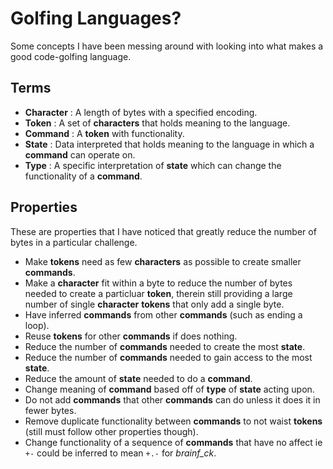 # Golfing Languages?

Some concepts I have been messing around with looking into what makes a good code-golfing language.

## Terms

* __Character__ : A length of bytes with a specified encoding.
* __Token__ : A set of __characters__ that holds meaning to the language.
* __Command__ : A __token__ with functionality.
* __State__ : Data interpreted that holds meaning to the language in which a __command__ can operate on.
* __Type__ : A specific interpretation of __state__ which can change the functionality of a __command__.

## Properties

These are properties that I have noticed that greatly reduce the number of bytes in a particular challenge.

* Make __tokens__ need as few __characters__ as possible to create smaller __commands__.
* Make a __character__ fit within a byte to reduce the number of bytes needed to create a particluar __token__, 
therein still providing a large number of single __character__ __tokens__ that only add a single byte.
* Have inferred __commands__ from other __commands__ (such as ending a loop).
* Reuse __tokens__ for other __commands__ if does nothing.
* Reduce the number of __commands__ needed to create the most __state__.
* Reduce the number of __commands__ needed to gain access to the most __state__.
* Reduce the amount of __state__ needed to do a __command__.
* Change meaning of __command__ based off of __type__ of __state__ acting upon.
* Do not add __commands__ that other __commands__ can do unless it does it in fewer bytes.
* Remove duplicate functionality between __commands__ to not waist __tokens__ (still must follow other properties though).
* Change functionality of a sequence of __commands__ that have no affect ie `+-` could be inferred to mean `+.-` for _brainf\_ck_.
